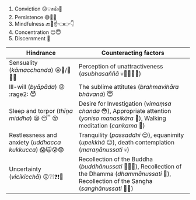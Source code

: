 1. Conviction :neutral_face::bulb::fist::+1::pray:
2. Persistence :sweat_smile::muscle::fire:
3. Mindfulness :back::eyes::point_up::point_left::point_right::point_down:
4. Concentration :relieved::innocent:
5. Discernment :thinking:


Hindrance | Counteracting factors
----------|----------------------
Sensuality (_kāmacchanda_) :stuck_out_tongue::doughnut:/:man::kissing_heart::woman: | Perception of unattractiveness (_asubhasaññā_ :skull::haircut::poop::unamused::persevere:)
Ill-will (_byāpāda_) :rage: :rage2: :smiling_imp: | The sublime attitutes (_brahmavihāra bhāvanā_) :innocent:
Sleep and torpor (_thīṇa middha_) :sleepy: :sleeping: :dizzy_face: | Desire for Investigation (_vimaṃsa chanda_ :flushed:), Appropriate attention (_yoniso manasikāra_ :eyes:), Walking meditation (_cankama_ :walking:)
Restlessness and anxiety (_uddhacca kukkucca_) :scream::scream_cat::cold_sweat::fearful: | Tranquility (_passaddhi_ :relieved:), equanimity (_upekkhā_ :expressionless:), death contemplation (_maraṇānussati_ :skull:)
Uncertainty (_vicikicchā_) :confused::grey_question::grey_exclamation::question::exclamation::thinking: | Recollection of the Buddha (_buddhānussati_ :pray::tulip::bouquet:), Recollection of the Dhamma (_dhammānussati_ :leaves:), Recollection of the Sangha (_sanghānussati_ :pray::bouquet:)
